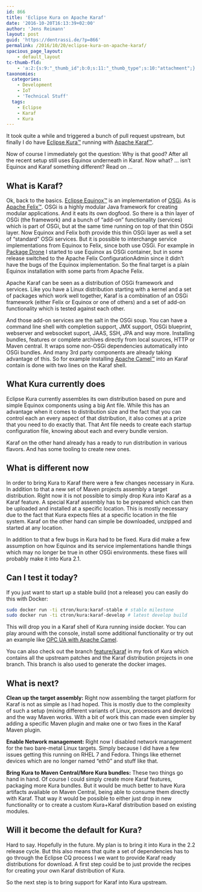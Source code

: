 ```yaml
---
id: 866
title: 'Eclipse Kura on Apache Karaf'
date: '2016-10-20T16:13:39+02:00'
author: 'Jens Reimann'
layout: post
guid: 'https://dentrassi.de/?p=866'
permalink: /2016/10/20/eclipse-kura-on-apache-karaf/
spacious_page_layout:
    - default_layout
tc-thumb-fld:
    - 'a:2:{s:9:"_thumb_id";b:0;s:11:"_thumb_type";s:10:"attachment";}'
taxonomies:
  categories:
    - Development
    - IoT
    - 'Technical Stuff'
  tags:
    - Eclipse
    - Karaf
    - Kura
---
```


It took quite a while and triggered a bunch of pull request upstream, but finally I do have [Eclipse Kura™](https://www.eclipse.org/kura/) running with [Apache Karaf™](https://karaf.apache.org/).

Now of course I immediately got the question: Why is that good? After all the recent setup still uses Equinox underneath in Karaf. Now what? … isn’t Equinox and Karaf something different? Read on …

<!-- more -->

## What is Karaf?

Ok, back to the basics. [Eclipse Equinox™](https://www.eclipse.org/equinox/) is an implementation of [OSGi](https://www.osgi.org/). As is [Apache Felix™](https://felix.apache.org/). OSGi is a highly modular Java framework for creating modular applications. And it eats its own dogfood. So there is a thin layer of OSGi (the framework) and a bunch of “add-on” functionality (services) which is part of OSGi, but at the same time running on top of that thin OSGi layer. Now Equinox and Felix both provide this thin OSGi layer as well a set of “standard” OSGi services. But it is possible to interchange service implementations from Equinox to Felix, since both use OSGi. For example in [Package Drone](https://packagedrone.org/) I started to use Equinox as OSGi container, but in some release switched to the Apache Felix ConfigurationAdmin since it didn’t have the bugs of the Equinox implementation. So the final target is a plain Equinox installation with some parts from Apache Felix.

Apache Karaf can be seen as a distribution of OSGi framework and services. Like you have a Linux distribution starting with a kernel and a set of packages which work well together, Karaf is a combination of an OSGi framework (either Felix or Equinox or one of others) and a set of add-on functionality which is tested against each other.

And those add-on services are the salt in the OSGi soup. You can have a command line shell with completion support, JMX support, OSGi blueprint, webserver and websocket suport, JAAS, SSH, JPA and way more. Installing bundles, features or complete archives directly from local sources, HTTP or Maven central. It wraps some non-OSGi dependencies automatically into OSGi bundles. And many 3rd party components are already taking advantage of this. So for example installing [Apache Camel™](https://camel.apache.org/) into an Karaf contain is done with two lines on the Karaf shell.

## What Kura currently does

Eclipse Kura currently assembles its own distribution based on pure and simple Equinox components using a big Ant file. While this has an advantage when it comes to distribution size and the fact that you can control each an every aspect of that distribution, it also comes at a prize that you need to do exactly that. That Ant file needs to create each startup configuration file, knowing about each and every bundle version.

Karaf on the other hand already has a ready to run distribution in various flavors. And has some tooling to create new ones.

## What is different now

In order to bring Kura to Karaf there were a few changes necessary in Kura. In addition to that a new set of Maven projects assembly a target distribution. Right now it is not possible to simply drop Kura into Karaf as a Karaf feature. A special Karaf assembly has to be prepared which can then be uploaded and installed at a specific location. This is mostly necessary due to the fact that Kura expects files at a specific location in the file system. Karaf on the other hand can simple be downloaded, unzipped and started at any location.

In addition to that a few bugs in Kura had to be fixed. Kura did make a few assumption on how Equinox and its service implementations handle things which may no longer be true in other OSGi environments. these fixes will probably make it into Kura 2.1.

## Can I test it today?

If you just want to start up a stable build (not a release) you can easily do this with Docker:

```bash
sudo docker run -ti ctron/kura:karaf-stable # stable milestone  
sudo docker run -ti ctron/kura:karaf-develop # latest develop build  
```

This will drop you in a Karaf shell of Kura running inside docker. You can play around with the console, install some additional functionality or try out an example like [OPC UA with Apache Camel](https://github.com/ctron/de.dentrassi.camel.milo/tree/master/examples/milo-example1).

You can also check out the branch [feature/karaf](https://github.com/ctron/kura/tree/feature/karaf) in my fork of Kura which contains all the upstream patches and the Karaf distribution projects in one branch. This branch is also used to generate the docker images.

## What is next?

**Clean up the target assembly:** Right now assembling the target platform for Karaf is not as simple as I had hoped. This is mostly due to the complexity of such a setup (mixing different variants of Linux, processors and devices) and the way Maven works. With a bit of work this can made even simpler by adding a specific Maven plugin and make one or two fixes in the Karaf Maven plugin.

**Enable Network management:** Right now I disabled network management for the two bare-metal Linux targets. Simply because I did have a few issues getting this running on RHEL 7 and Fedora. Things like ethernet devices which are no longer named “eth0” and stuff like that.

**Bring Kura to Maven Central/More Kura bundles:** These two things go hand in hand. Of course I could simply create more Karaf features, packaging more Kura bundles. But it would be much better to have Kura artifacts available on Maven Central, being able to consume them directly with Karaf. That way it would be possible to either just drop in new functionality or to create a custom Kura+Karaf distribution based on existing modules.

## Will it become the default for Kura?

Hard to say. Hopefully in the future. My plan is to bring it into Kura in the 2.2 release cycle. But this also means that quite a set of dependencies has to go through the Eclipse CQ process I we want to provide Karaf ready distributions for download. A first step could be to just provide the recipes for creating your own Karaf distribution of Kura.

So the next step is to bring support for Karaf into Kura upstream.
